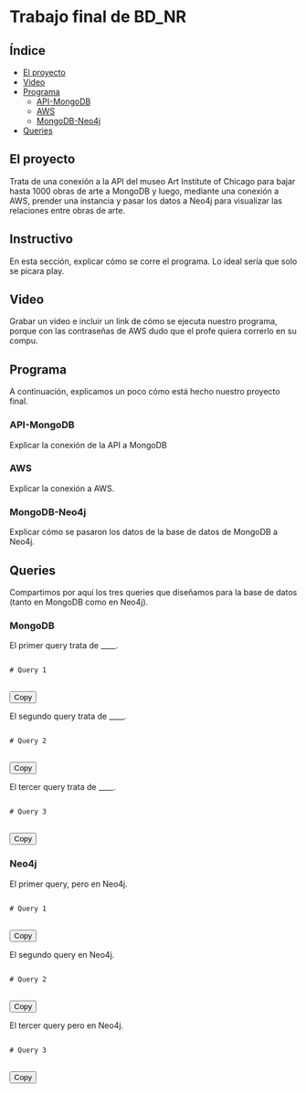 # Trabajo final de BD_NR

## Índice

- [El proyecto](#El-proyecto)
- [Video](#Video)
- [Programa](#Programa)
  - [API-MongoDB](#API-MongoDB)
  - [AWS](#AWS)
  - [MongoDB-Neo4j](#MongoDB-Neo4j)
- [Queries](#Queries)


## El proyecto

Trata de una conexión a la API del museo Art Institute of Chicago para bajar hasta 1000 obras de arte a MongoDB y luego, mediante una conexión a AWS, prender una instancia y pasar los datos a Neo4j para visualizar las relaciones entre obras de arte.

## Instructivo

En esta sección, explicar cómo se corre el programa. Lo ideal sería que solo se picara play.

## Video

Grabar un video e incluir un link de cómo se ejecuta nuestro programa, porque con las contraseñas de AWS dudo que el profe quiera correrlo en su compu.

## Programa

A continuación, explicamos un poco cómo está hecho nuestro proyecto final.

### API-MongoDB

Explicar la conexión de la API a MongoDB

### AWS

Explicar la conexión a AWS.

### MongoDB-Neo4j

Explicar cómo se pasaron los datos de la base de datos de MongoDB a Neo4j.

## Queries

Compartimos por aquí los tres queries que diseñamos para la base de datos (tanto en MongoDB como en Neo4j).

### MongoDB

El primer query trata de ____.

<pre>
<code id="codeSnippet">
# Query 1
</code>
</pre>
<button onclick="copyCodeSnippet()">Copy</button>

El segundo query trata de ____.

<pre>
<code id="codeSnippet">
# Query 2
</code>
</pre>
<button onclick="copyCodeSnippet()">Copy</button>

El tercer query trata de ____.

<pre>
<code id="codeSnippet">
# Query 3
</code>
</pre>
<button onclick="copyCodeSnippet()">Copy</button>

### Neo4j

El primer query, pero en Neo4j.

<pre>
<code id="codeSnippet">
# Query 1
</code>
</pre>
<button onclick="copyCodeSnippet()">Copy</button>

El segundo query en Neo4j.

<pre>
<code id="codeSnippet">
# Query 2
</code>
</pre>
<button onclick="copyCodeSnippet()">Copy</button>

El tercer query pero en Neo4j.

<pre>
<code id="codeSnippet">
# Query 3
</code>
</pre>
<button onclick="copyCodeSnippet()">Copy</button>


